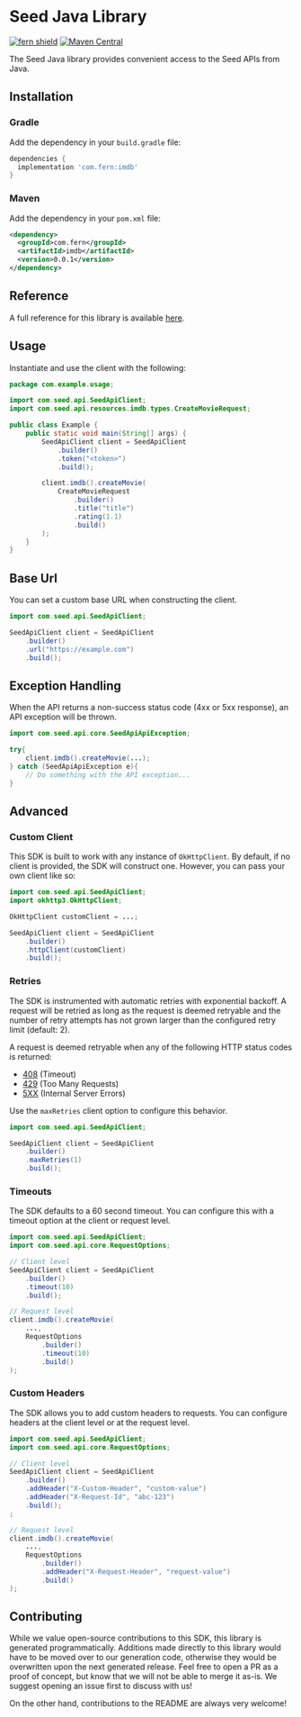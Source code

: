 # Seed Java Library

[![fern shield](https://img.shields.io/badge/%F0%9F%8C%BF-Built%20with%20Fern-brightgreen)](https://buildwithfern.com?utm_source=github&utm_medium=github&utm_campaign=readme&utm_source=Seed%2FJava)
[![Maven Central](https://img.shields.io/maven-central/v/com.fern/imdb)](https://central.sonatype.com/artifact/com.fern/imdb)

The Seed Java library provides convenient access to the Seed APIs from Java.

## Installation

### Gradle

Add the dependency in your `build.gradle` file:

```groovy
dependencies {
  implementation 'com.fern:imdb'
}
```

### Maven

Add the dependency in your `pom.xml` file:

```xml
<dependency>
  <groupId>com.fern</groupId>
  <artifactId>imdb</artifactId>
  <version>0.0.1</version>
</dependency>
```

## Reference

A full reference for this library is available [here](./reference.md).

## Usage

Instantiate and use the client with the following:

```java
package com.example.usage;

import com.seed.api.SeedApiClient;
import com.seed.api.resources.imdb.types.CreateMovieRequest;

public class Example {
    public static void main(String[] args) {
        SeedApiClient client = SeedApiClient
            .builder()
            .token("<token>")
            .build();

        client.imdb().createMovie(
            CreateMovieRequest
                .builder()
                .title("title")
                .rating(1.1)
                .build()
        );
    }
}
```

## Base Url

You can set a custom base URL when constructing the client.

```java
import com.seed.api.SeedApiClient;

SeedApiClient client = SeedApiClient
    .builder()
    .url("https://example.com")
    .build();
```

## Exception Handling

When the API returns a non-success status code (4xx or 5xx response), an API exception will be thrown.

```java
import com.seed.api.core.SeedApiApiException;

try{
    client.imdb().createMovie(...);
} catch (SeedApiApiException e){
    // Do something with the API exception...
}
```

## Advanced

### Custom Client

This SDK is built to work with any instance of `OkHttpClient`. By default, if no client is provided, the SDK will construct one. 
However, you can pass your own client like so:

```java
import com.seed.api.SeedApiClient;
import okhttp3.OkHttpClient;

OkHttpClient customClient = ...;

SeedApiClient client = SeedApiClient
    .builder()
    .httpClient(customClient)
    .build();
```

### Retries

The SDK is instrumented with automatic retries with exponential backoff. A request will be retried as long
as the request is deemed retryable and the number of retry attempts has not grown larger than the configured
retry limit (default: 2).

A request is deemed retryable when any of the following HTTP status codes is returned:

- [408](https://developer.mozilla.org/en-US/docs/Web/HTTP/Status/408) (Timeout)
- [429](https://developer.mozilla.org/en-US/docs/Web/HTTP/Status/429) (Too Many Requests)
- [5XX](https://developer.mozilla.org/en-US/docs/Web/HTTP/Status/500) (Internal Server Errors)

Use the `maxRetries` client option to configure this behavior.

```java
import com.seed.api.SeedApiClient;

SeedApiClient client = SeedApiClient
    .builder()
    .maxRetries(1)
    .build();
```

### Timeouts

The SDK defaults to a 60 second timeout. You can configure this with a timeout option at the client or request level.

```java
import com.seed.api.SeedApiClient;
import com.seed.api.core.RequestOptions;

// Client level
SeedApiClient client = SeedApiClient
    .builder()
    .timeout(10)
    .build();

// Request level
client.imdb().createMovie(
    ...,
    RequestOptions
        .builder()
        .timeout(10)
        .build()
);
```

### Custom Headers

The SDK allows you to add custom headers to requests. You can configure headers at the client level or at the request level.

```java
import com.seed.api.SeedApiClient;
import com.seed.api.core.RequestOptions;

// Client level
SeedApiClient client = SeedApiClient
    .builder()
    .addHeader("X-Custom-Header", "custom-value")
    .addHeader("X-Request-Id", "abc-123")
    .build();
;

// Request level
client.imdb().createMovie(
    ...,
    RequestOptions
        .builder()
        .addHeader("X-Request-Header", "request-value")
        .build()
);
```

## Contributing

While we value open-source contributions to this SDK, this library is generated programmatically.
Additions made directly to this library would have to be moved over to our generation code,
otherwise they would be overwritten upon the next generated release. Feel free to open a PR as
a proof of concept, but know that we will not be able to merge it as-is. We suggest opening
an issue first to discuss with us!

On the other hand, contributions to the README are always very welcome!